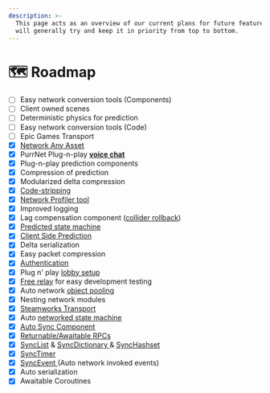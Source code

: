 ```yaml
---
description: >-
  This page acts as an overview of our current plans for future features. We
  will generally try and keep it in priority from top to bottom.
---
```


# 🗺️ Roadmap

* [ ] Easy network conversion tools (Components)
* [ ] Client owned scenes
* [ ] Deterministic physics for prediction
* [ ] Easy network conversion tools (Code)
* [ ] Epic Games Transport
* [x] [Network Any Asset](../systems-and-modules/network-manager/network-assets.md)
* [x] PurrNet Plug-n-play [**voice chat**](../plug-n-play-components/purrvoice-voice-chat.md)
* [x] Plug-n-play prediction components
* [x] Compression of prediction
* [x] Modularized delta compression
* [x] [Code-stripping](../systems-and-modules/code-stripping.md)
* [x] [Network Profiler tool](../systems-and-modules/bandwidth-profiler.md)
* [x] Improved logging
* [x] Lag compensation component ([collider rollback](../systems-and-modules/collider-rollback.md))
* [x] [Predicted state machine](../systems-and-modules/client-side-prediction/predicted-state-machine/)
* [x] [Client Side Prediction](../systems-and-modules/client-side-prediction/)
* [x] Delta serialization
* [x] Easy packet compression
* [x] [Authentication](../systems-and-modules/network-manager/authentication.md)
* [x] Plug n' play [lobby setup](../addons/lobby-system.md)
* [x] [Free relay](../systems-and-modules/transports/purr-transport.md) for easy development testing
* [x] Auto network [object pooling](../systems-and-modules/network-identity/pooling.md)
* [x] Nesting network modules
* [x] [Steamworks Transport](../systems-and-modules/transports/steam-transport.md)
* [x] Auto [networked state machine](../plug-n-play-components/state-machine-auto-networked.md)
* [x] [Auto Sync Component](../plug-n-play-components/network-reflection-auto-sync.md)
* [x] [Returnable/Awaitable RPCs](../systems-and-modules/remote-procedure-call-rpc/awaitable-rpc.md)
* [x] [SyncList](../systems-and-modules/network-modules/sync-types/synclist.md) & [SyncDictionary ](../systems-and-modules/network-modules/sync-types/syncdictionary.md)& [SyncHashset](../systems-and-modules/network-modules/sync-types/synchashset.md)
* [x] [SyncTimer](../systems-and-modules/network-modules/sync-types/synctimer.md)
* [x] [SyncEvent ](../systems-and-modules/network-modules/sync-types/syncevent.md)(Auto network invoked events)
* [x] Auto serialization
* [x] Awaitable Coroutines

